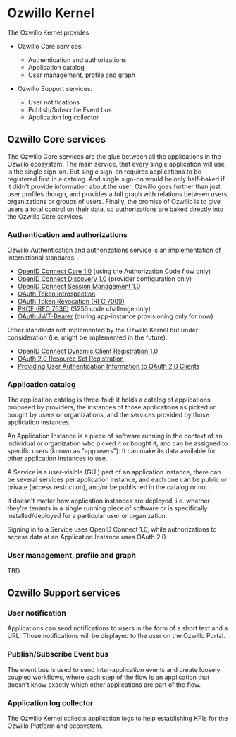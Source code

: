 Ozwillo Kernel
==============

The Ozwillo Kernel provides

* Ozwillo Core services:
    - Authentication and authorizations
    - Application catalog
    - User management, profile and graph

* Ozwillo Support services:
    - User notifications
    - Publish/Subscribe Event bus
    - Application log collector

Ozwillo Core services
---------------------

The Ozwillo Core services are the glue between all the applications in the Ozwillo ecosystem.
The main service, that every single application will use, is the single sign-on.
But single sign-on requires applications to be registered first in a catalog.
And single sign-on would be only half-baked if it didn't provide information about the user.
Ozwillo goes further than just user profiles though, and provides a full graph
with relations between users, organizations or groups of users.
Finally, the promise of Ozwillo is to give users a total control on their data,
so authorizations are baked directly into the Ozwillo Core services.

### Authentication and authorizations

Ozwillo Authentication and authorizations service is an implementation of international standards:

* [OpenID Connect Core 1.0](https://openid.net/specs/openid-connect-core-1_0.html) (using the Authorization Code flow only)
* [OpenID Connect Discovery 1.0](https://openid.net/specs/openid-connect-discovery-1_0.html#ProviderConfig) (provider configuration only)
* [OpenID Connect Session Management 1.0](https://openid.net/specs/openid-connect-session-1_0.html)
* [OAuth Token Introspection](https://tools.ietf.org/html/draft-richer-oauth-introspection)
* [OAuth Token Revocation (RFC 7009)](https://tools.ietf.org/html/rfc7009)
* [PKCE (RFC 7636)](https://tools.ietf.org/html/rfc7636) (S256 code challenge only)
* [OAuth JWT-Bearer](https://tools.ietf.org/html/rfc7523) (during app-instance provisioning only for now)

Other standards not implemented by the Ozwillo Kernel but under consideration (i.e. might be implemented in the future):

* [OpenID Connect Dynamic Client Registration 1.0](https://openid.net/specs/openid-connect-registration-1_0.html)
* [OAuth 2.0 Resource Set Registration](https://tools.ietf.org/html/draft-hardjono-oauth-resource-reg)
* [Providing User Authentication Information to OAuth 2.0 Clients](http://tools.ietf.org/html/draft-hunt-oauth-v2-user-a4c)

### Application catalog

The application catalog is three-fold: it holds a catalog of applications proposed by providers,
the instances of those applications as picked or bought by users or organizations,
and the services provided by those application instances.

An Application Instance is a piece of software
running in the context of an individual or organization who picked it or bought it,
and can be assigned to specific users (known as "app users").
It can make its data available for other application instances to use.

A Service is a user-visible (GUI) part of an application instance,
there can be several services per application instance,
and each one can be public or private (access restriction),
and/or be published in the catalog or not.

It doesn't matter how application instances are deployed, i.e. whether they're tenants in a
single running piece of software or is specifically installed/deployed for a particular
user or organization.

Signing in to a Service uses OpenID Connect 1.0,
while authorizations to access data at an Application Instance uses OAuth 2.0. 

### User management, profile and graph

TBD

Ozwillo Support services
------------------------

### User notification

Applications can send notifications to users in the form of a short text and a URL.
Those notifications will be displayed to the user on the Ozwillo Portal.

### Publish/Subscribe Event bus

The event bus is used to send inter-application events and create loosely coupled workflows,
where each step of the flow is an application that doesn't know exactly which other applications are part of the flow.

### Application log collector

The Ozwillo Kernel collects application logs to help establishing KPIs for the Ozwillo Platform and ecosystem.


